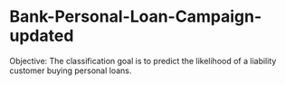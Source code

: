 # Bank-Personal-Loan-Campaign-updated
Objective:  The classification goal is to predict the likelihood of a liability customer buying personal loans.
